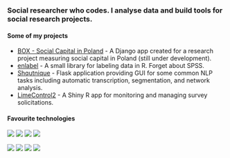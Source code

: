 <!--
**wjk-g/wjk-g** is a ✨ _special_ ✨ repository because its `README.md` (this file) appears on your GitHub profile.
-->

### Social researcher who codes. I analyse data and build tools for social research projects.

#### Some of my projects

+ [BOX - Social Capital in Poland](https://box.kapitalspoleczny.org/home/) - A Django app created for a research project measuring social capital in Poland (still under development).
+ [enlabel](https://github.com/wjk-g/enlabel) - A small library for labeling data in R. Forget about SPSS.
+ [Shqutnique](https://github.com/wjk-g/TextRabbit) - Flask application providing GUI for some common NLP tasks including automatic transcription, segmentation, and network analysis.
+ [LimeControl2](https://github.com/wjk-g/LimeControl2) - A Shiny R app for monitoring and managing survey solicitations.

#### Favourite technologies

![](https://img.shields.io/badge/Python-blue)
![](https://img.shields.io/badge/R-blue)
![](https://img.shields.io/badge/JavaScript-yellow)
![](https://img.shields.io/badge/SQL-lightgrey)

![](https://img.shields.io/badge/Framework-Flask-lightgrey)
![](https://img.shields.io/badge/Framework-Django-darkgreen)
![](https://img.shields.io/badge/Microframework-Shiny-lightblue)
![](https://img.shields.io/badge/Microframework-Streamlit-red)
